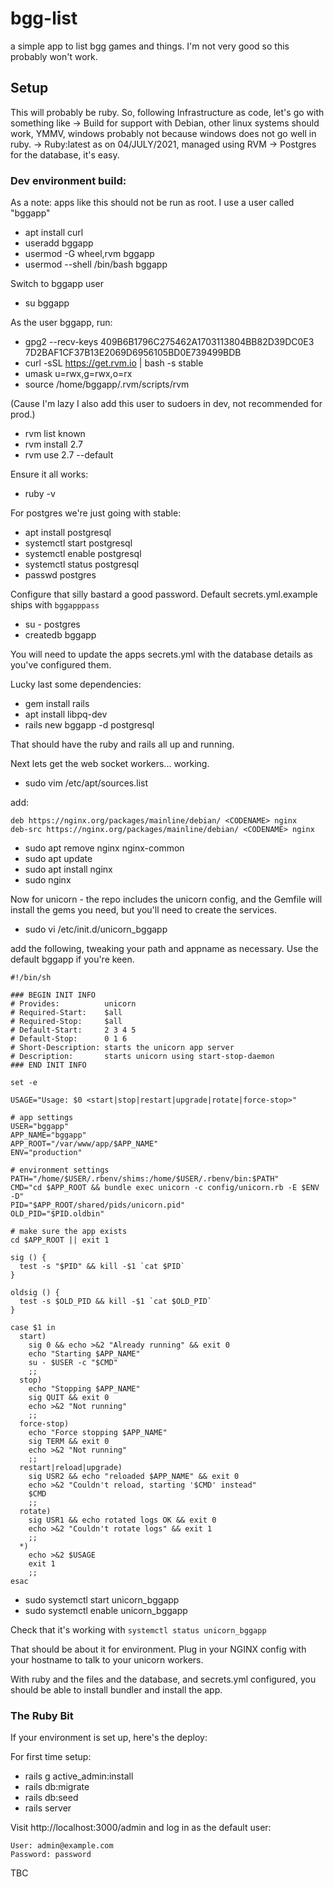 # bgg-list
a simple app to list bgg games and things. I'm not very good so this probably won't work.

## Setup
This will probably be ruby. So, following Infrastructure as code, let's go with something like
-> Build for support with Debian, other linux systems should work, YMMV, windows probably not because windows does not go well in ruby.
-> Ruby:latest as on 04/JULY/2021, managed using RVM
-> Postgres for the database, it's easy.

### Dev environment build:
As a note: apps like this should not be run as root. I use a user called "bggapp"
* apt install curl
* useradd bggapp
* usermod -G wheel,rvm bggapp
* usermod --shell /bin/bash bggapp

Switch to bggapp user
* su bggapp

As the user bggapp, run: 
* gpg2 --recv-keys 409B6B1796C275462A1703113804BB82D39DC0E3 7D2BAF1CF37B13E2069D6956105BD0E739499BDB
* curl -sSL https://get.rvm.io | bash -s stable
* umask u=rwx,g=rwx,o=rx
* source /home/bggapp/.rvm/scripts/rvm

(Cause I'm lazy I also add this user to sudoers in dev, not recommended for prod.)

* rvm list known
* rvm install 2.7
* rvm use 2.7 --default

Ensure it all works:

* ruby -v

For postgres we're just going with stable:
* apt install postgresql
* systemctl start postgresql
* systemctl enable postgresql
* systemctl status postgresql
* passwd postgres

Configure that silly bastard a good password. Default secrets.yml.example ships with `bggapppass`

* su - postgres
* createdb bggapp

You will need to update the apps secrets.yml with the database details as you've configured them.

Lucky last some dependencies:
* gem install rails
* apt install libpq-dev
* rails new bggapp -d postgresql

That should have the ruby and rails all up and running.

Next lets get the web socket workers... working.

* sudo vim /etc/apt/sources.list

add:
```
deb https://nginx.org/packages/mainline/debian/ <CODENAME> nginx
deb-src https://nginx.org/packages/mainline/debian/ <CODENAME> nginx
```
* sudo apt remove nginx nginx-common
* sudo apt update
* sudo apt install nginx
* sudo nginx

Now for unicorn - the repo includes the unicorn config, and the Gemfile will install the gems you need, but you'll need to create the services.

* sudo vi /etc/init.d/unicorn_bggapp

add the following, tweaking your path and appname as necessary. Use the default bggapp if you're keen.
```
#!/bin/sh

### BEGIN INIT INFO
# Provides:          unicorn
# Required-Start:    $all
# Required-Stop:     $all
# Default-Start:     2 3 4 5
# Default-Stop:      0 1 6
# Short-Description: starts the unicorn app server
# Description:       starts unicorn using start-stop-daemon
### END INIT INFO

set -e

USAGE="Usage: $0 <start|stop|restart|upgrade|rotate|force-stop>"

# app settings
USER="bggapp"
APP_NAME="bggapp"
APP_ROOT="/var/www/app/$APP_NAME"
ENV="production"

# environment settings
PATH="/home/$USER/.rbenv/shims:/home/$USER/.rbenv/bin:$PATH"
CMD="cd $APP_ROOT && bundle exec unicorn -c config/unicorn.rb -E $ENV -D"
PID="$APP_ROOT/shared/pids/unicorn.pid"
OLD_PID="$PID.oldbin"

# make sure the app exists
cd $APP_ROOT || exit 1

sig () {
  test -s "$PID" && kill -$1 `cat $PID`
}

oldsig () {
  test -s $OLD_PID && kill -$1 `cat $OLD_PID`
}

case $1 in
  start)
    sig 0 && echo >&2 "Already running" && exit 0
    echo "Starting $APP_NAME"
    su - $USER -c "$CMD"
    ;;
  stop)
    echo "Stopping $APP_NAME"
    sig QUIT && exit 0
    echo >&2 "Not running"
    ;;
  force-stop)
    echo "Force stopping $APP_NAME"
    sig TERM && exit 0
    echo >&2 "Not running"
    ;;
  restart|reload|upgrade)
    sig USR2 && echo "reloaded $APP_NAME" && exit 0
    echo >&2 "Couldn't reload, starting '$CMD' instead"
    $CMD
    ;;
  rotate)
    sig USR1 && echo rotated logs OK && exit 0
    echo >&2 "Couldn't rotate logs" && exit 1
    ;;
  *)
    echo >&2 $USAGE
    exit 1
    ;;
esac
```

* sudo systemctl start unicorn_bggapp
* sudo systemctl enable unicorn_bggapp

Check that it's working with `systemctl status unicorn_bggapp`

That should be about it for environment. Plug in your NGINX config with your hostname to talk to your unicorn workers.

With ruby and the files and the database, and secrets.yml configured, you should be able to install bundler and install the app.

### The Ruby Bit

If your environment is set up, here's the deploy:

For first time setup:
* rails g active_admin:install
* rails db:migrate
* rails db:seed
* rails server

Visit http://localhost:3000/admin and log in as the default user:

    User: admin@example.com
    Password: password

TBC
